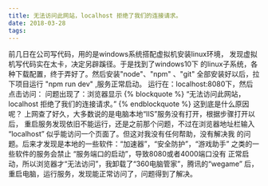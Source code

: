 ```yaml
---
title: 无法访问此网站，localhost 拒绝了我们的连接请求。
date: 2018-03-28
tags:
---
```

前几日在公司写代码，用的是windows系统搭配虚拟机安装linux环境，
发现虚拟机写代码实在太卡，决定另辟蹊径。于是找到了windows10下
的linux子系统，各种下载配置，终于弄好了。然后安装"node"、"npm"
、"git" 全部安装好以后，拉下项目运行 "npm run dev" ,服务正常启动。
运行在：localhost:8080下，然后点击访问： 问题出现了：浏览器显示
{% blockquote %}
“无法访问此网站，localhost 拒绝了我们的连接请求。”
{% endblockquote %}
这到底是什么原因呢？
上网查了好久，大多数说的是电脑本地“IIS”服务没有打开，根据步骤打开以后，
重启服务发现依旧不能运行，还是之前那个问题，不过在浏览器地址栏输入
“localhost” 似乎能访问一个页面了。但这对我没有任何帮助，没有解决我
的问题。后来才发现是本地的一些软件：“加速器”，“安全防护”，“游戏助手”
之类的一些软件的服务会禁止 “服务端口的启动”，导致8080或者4000端口没有
正常启动，所以浏览器才“无法访问”，我卸载了“360电脑管家”，腾讯的“wegame”
后，重启电脑，运行服务，发现能正常访问了，问题得到了解决。

